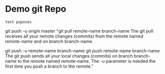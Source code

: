 # Demo git Repo
	test puposes
git push -u origin master
"git pull remote-name branch-name
The git pull receives all your remote changes (commits) from the remote named remote-name and on branch branch-name.

git push -u remote-name branch-name
git push remote-name branch-name
The git push sends all your local changes (commits) on branch branch-name to the remote named remote-name. The -u parameter is needed the first time you push a branch to the remote."
